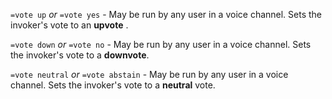 `=vote up` *or* `=vote yes` - May be run by any user in a voice channel. Sets the invoker's vote to an **upvote** .

`=vote down` *or* `=vote no` - May be run by any user in a voice channel. Sets the invoker's vote to a **downvote**.

`=vote neutral` *or* `=vote abstain` - May be run by any user in a voice channel. Sets the invoker's vote to a **neutral** vote.